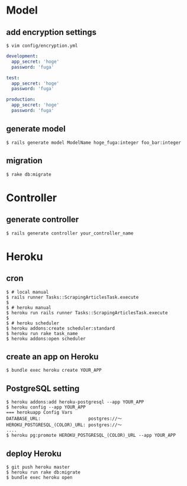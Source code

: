 # Model

## add encryption settings
```
$ vim config/encryption.yml
```

```yml
development:
  app_secret: 'hoge'
  password: 'fuga'

test:
  app_secret: 'hoge'
  password: 'fuga'

production:
  app_secret: 'hoge'
  password: 'fuga'
```

## generate model
```
$ rails generate model ModelName hoge_fuga:integer foo_bar:integer
```

## migration
```
$ rake db:migrate
```


# Controller

## generate controller
```
$ rails generate controller your_controller_name
```


# Heroku

## cron
```
$ # local manual
$ rails runner Tasks::ScrapingArticlesTask.execute
$
$ # heroku manual
$ heroku run rails runner Tasks::ScrapingArticlesTask.execute
$
$ # heroku scheduler
$ heroku addons:create scheduler:standard
$ heroku run rake task_name
$ heroku addons:open scheduler
```


## create an app on Heroku
```
$ bundle exec heroku create YOUR_APP
```

## PostgreSQL setting
```
$ heroku addons:add heroku-postgresql --app YOUR_APP
$ heroku config --app YOUR_APP
=== herokuapp Config Vars
DATABASE_URL:                  postgres://〜
HEROKU_POSTGRESQL_(COLOR)_URL: postgres://〜
....
$ heroku pg:promote HEROKU_POSTGRESQL_(COLOR)_URL --app YOUR_APP
```

## deploy Heroku
```
$ git push heroku master
$ heroku run rake db:migrate
$ bundle exec heroku open
```
